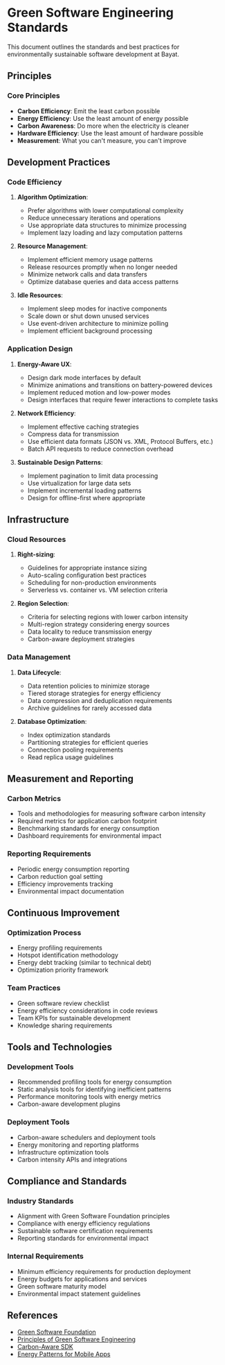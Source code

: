 <!--
Document: Green Software Engineering Standards
Version: 1.0.0
Last Updated: 2025-03-20
Last Updated By: Bayat Platform Team
Change Log:
- 2025-03-20: Initial version
-->

# Green Software Engineering Standards

This document outlines the standards and best practices for environmentally sustainable software development at Bayat.

## Principles

### Core Principles
- **Carbon Efficiency**: Emit the least carbon possible
- **Energy Efficiency**: Use the least amount of energy possible
- **Carbon Awareness**: Do more when the electricity is cleaner
- **Hardware Efficiency**: Use the least amount of hardware possible
- **Measurement**: What you can't measure, you can't improve

## Development Practices

### Code Efficiency
1. **Algorithm Optimization**:
   - Prefer algorithms with lower computational complexity
   - Reduce unnecessary iterations and operations
   - Use appropriate data structures to minimize processing
   - Implement lazy loading and lazy computation patterns

2. **Resource Management**:
   - Implement efficient memory usage patterns
   - Release resources promptly when no longer needed
   - Minimize network calls and data transfers
   - Optimize database queries and data access patterns

3. **Idle Resources**:
   - Implement sleep modes for inactive components
   - Scale down or shut down unused services
   - Use event-driven architecture to minimize polling
   - Implement efficient background processing

### Application Design
1. **Energy-Aware UX**:
   - Design dark mode interfaces by default
   - Minimize animations and transitions on battery-powered devices
   - Implement reduced motion and low-power modes
   - Design interfaces that require fewer interactions to complete tasks

2. **Network Efficiency**:
   - Implement effective caching strategies
   - Compress data for transmission
   - Use efficient data formats (JSON vs. XML, Protocol Buffers, etc.)
   - Batch API requests to reduce connection overhead

3. **Sustainable Design Patterns**:
   - Implement pagination to limit data processing
   - Use virtualization for large data sets
   - Implement incremental loading patterns
   - Design for offline-first where appropriate

## Infrastructure

### Cloud Resources
1. **Right-sizing**:
   - Guidelines for appropriate instance sizing
   - Auto-scaling configuration best practices
   - Scheduling for non-production environments
   - Serverless vs. container vs. VM selection criteria

2. **Region Selection**:
   - Criteria for selecting regions with lower carbon intensity
   - Multi-region strategy considering energy sources
   - Data locality to reduce transmission energy
   - Carbon-aware deployment strategies

### Data Management
1. **Data Lifecycle**:
   - Data retention policies to minimize storage
   - Tiered storage strategies for energy efficiency
   - Data compression and deduplication requirements
   - Archive guidelines for rarely accessed data

2. **Database Optimization**:
   - Index optimization standards
   - Partitioning strategies for efficient queries
   - Connection pooling requirements
   - Read replica usage guidelines

## Measurement and Reporting

### Carbon Metrics
- Tools and methodologies for measuring software carbon intensity
- Required metrics for application carbon footprint
- Benchmarking standards for energy consumption
- Dashboard requirements for environmental impact

### Reporting Requirements
- Periodic energy consumption reporting
- Carbon reduction goal setting
- Efficiency improvements tracking
- Environmental impact documentation

## Continuous Improvement

### Optimization Process
- Energy profiling requirements
- Hotspot identification methodology
- Energy debt tracking (similar to technical debt)
- Optimization priority framework

### Team Practices
- Green software review checklist
- Energy efficiency considerations in code reviews
- Team KPIs for sustainable development
- Knowledge sharing requirements

## Tools and Technologies

### Development Tools
- Recommended profiling tools for energy consumption
- Static analysis tools for identifying inefficient patterns
- Performance monitoring tools with energy metrics
- Carbon-aware development plugins

### Deployment Tools
- Carbon-aware schedulers and deployment tools
- Energy monitoring and reporting platforms
- Infrastructure optimization tools
- Carbon intensity APIs and integrations

## Compliance and Standards

### Industry Standards
- Alignment with Green Software Foundation principles
- Compliance with energy efficiency regulations
- Sustainable software certification requirements
- Reporting standards for environmental impact

### Internal Requirements
- Minimum efficiency requirements for production deployment
- Energy budgets for applications and services
- Green software maturity model
- Environmental impact statement guidelines

## References
- [Green Software Foundation](https://greensoftware.foundation/)
- [Principles of Green Software Engineering](https://principles.green/)
- [Carbon-Aware SDK](https://github.com/Green-Software-Foundation/carbon-aware-sdk)
- [Energy Patterns for Mobile Apps](https://developer.android.com/topic/performance/power) 